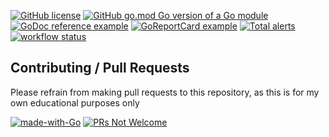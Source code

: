 [![GitHub license](https://img.shields.io/github/license/av0de/urlshortener.svg)](https://github.com/av0de/urlshortener/blob/main/LICENSE)
[![GitHub go.mod Go version of a Go module](https://img.shields.io/github/go-mod/go-version/av0de/urlshortener.svg)](https://github.com/av0de/urlshortener)
[![GoDoc reference example](https://img.shields.io/badge/godoc-reference-blue.svg)](https://pkg.go.dev/github.com/av0de/urlshortener)
[![GoReportCard example](https://goreportcard.com/badge/github.com/av0de/urlshortener)](https://goreportcard.com/report/github.com/av0de/urlshortener)
[![Total alerts](https://img.shields.io/lgtm/alerts/g/av0de/urlshortener.svg?logo=lgtm&logoWidth=18)](https://lgtm.com/projects/g/av0de/urlshortener/alerts/)
[![workflow status](https://github.com/av0de/urlshortener/actions/workflows/go.yml/badge.svg)](https://github.com/av0de/urlshortener/actions)

## Contributing / Pull Requests

Please refrain from making pull requests to this repository, as this is for my own educational purposes only

[![made-with-Go](https://img.shields.io/badge/Made%20with-Go-1f425f.svg)](http://golang.org)
[![PRs Not Welcome](https://img.shields.io/badge/PRs-not_welcome-red.svg?style=flat-square)](http://makeapullrequest.com)
